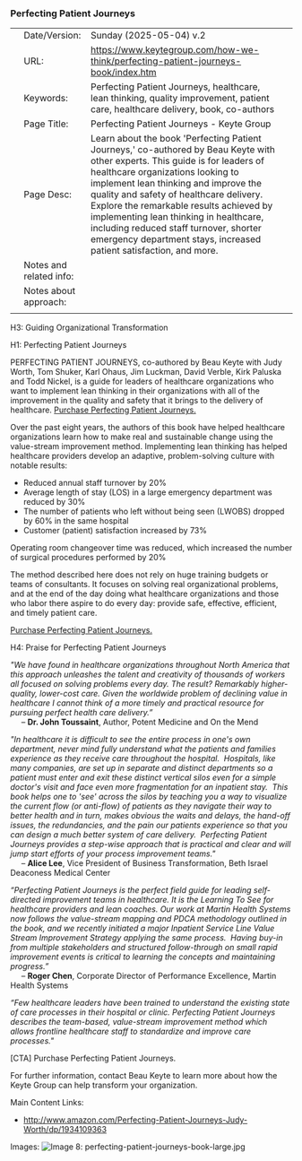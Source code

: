 ### Perfecting Patient Journeys

|     |                         |                                                                                                                                                                                                                                                                                                                                                                                                                                                            |     |
| --- | ----------------------- | ---------------------------------------------------------------------------------------------------------------------------------------------------------------------------------------------------------------------------------------------------------------------------------------------------------------------------------------------------------------------------------------------------------------------------------------------------------- | --- |
|     | Date/Version:           | Sunday (2025-05-04) v.2                                                                                                                                                                                                                                                                                                                                                                                                                                    |     |
|     | URL:                    | https://www.keytegroup.com/how-we-think/perfecting-patient-journeys-book/index.htm                                                                                                                                                                                                                                                                                                                                                                         |     |
|     | Keywords:               | Perfecting Patient Journeys, healthcare, lean thinking, quality improvement, patient care, healthcare delivery, book, co-authors                                                                                                                                                                                                                                                                                                                           |     |
|     | Page Title:             | Perfecting Patient Journeys - Keyte Group                                                                                                                                                                                                                                                                                                                                                                                                                  |     |
|     | Page Desc:              | Learn about the book 'Perfecting Patient Journeys,' co-authored by Beau Keyte with other experts. This guide is for leaders of healthcare organizations looking to implement lean thinking and improve the quality and safety of healthcare delivery. Explore the remarkable results achieved by implementing lean thinking in healthcare, including reduced staff turnover, shorter emergency department stays, increased patient satisfaction, and more. |     |
|     | Notes and related info: |                                                                                                                                                                                                                                                                                                                                                                                                                                                            |     |
|     | Notes about approach:   |                                                                                                                                                                                                                                                                                                                                                                                                                                                            |     |
|     |                         |                                                                                                                                                                                                                                                                                                                                                                                                                                                            |     |

H3: Guiding Organizational Transformation

H1: Perfecting Patient Journeys

PERFECTING PATIENT JOURNEYS, co-authored by Beau Keyte with Judy Worth, Tom Shuker, Karl Ohaus, Jim Luckman, David Verble, Kirk Paluska and Todd Nickel, is a guide for leaders of healthcare organizations who want to implement lean thinking in their organizations with all of the improvement in the quality and safety that it brings to the delivery of healthcare. [Purchase Perfecting Patient Journeys.](http://www.amazon.com/Perfecting-Patient-Journeys-Judy-Worth/dp/1934109363 "Purchase from Amazon.com")

Over the past eight years, the authors of this book have helped healthcare organizations learn how to make real and sustainable change using the value-stream improvement method. Implementing lean thinking has helped healthcare providers develop an adaptive, problem-solving culture with notable results:

- Reduced annual staff turnover by 20%
- Average length of stay (LOS) in a large emergency department was reduced by 30%
- The number of patients who left without being seen (LWOBS) dropped by 60% in the same hospital
- Customer (patient) satisfaction increased by 73%

Operating room changeover time was reduced, which increased the number of surgical procedures performed by 20%

The method described here does not rely on huge training budgets or teams of consultants. It focuses on solving real organizational problems, and at the end of the day doing what healthcare organizations and those who labor there aspire to do every day: provide safe, effective, efficient, and timely patient care.

[Purchase Perfecting Patient Journeys.](http://www.amazon.com/Perfecting-Patient-Journeys-Judy-Worth/dp/1934109363 "Purchase from Amazon.com")

H4: Praise for Perfecting Patient Journeys

_"We have found in healthcare organizations throughout North America that this approach unleashes the talent and creativity of thousands of workers all focused on solving problems every day. The result? Remarkably higher-quality, lower-cost care. Given the worldwide problem of declining value in healthcare I cannot think of a more timely and practical resource for pursuing perfect health care delivery.”_  
     – **Dr. John Toussaint**, Author, Potent Medicine and On the Mend

_"In healthcare it is difficult to see the entire process in one's own department, never mind fully understand what the patients and families experience as they receive care throughout the hospital.  Hospitals, like many companies, are set up in separate and distinct departments so a patient must enter and exit these distinct vertical silos even for a simple doctor's visit and face even more fragmentation for an inpatient stay.  This book helps one to 'see' across the silos by teaching you a way to visualize the current flow (or anti-flow) of patients as they navigate their way to better health and in turn, makes obvious the waits and delays, the hand-off issues, the redundancies, and the pain our patients experience so that you can design a much better system of care delivery.  Perfecting Patient Journeys provides a step-wise approach that is practical and clear and will jump start efforts of your process improvement teams."_  
     – **Alice Lee**, Vice President of Business Transformation, Beth Israel Deaconess Medical Center

_“Perfecting Patient Journeys is the perfect field guide for leading self-directed improvement teams in healthcare. It is the Learning To See for healthcare providers and lean coaches. Our work at Martin Health Systems now follows the value-stream mapping and PDCA methodology outlined in the book, and we recently initiated a major Inpatient Service Line Value Stream Improvement Strategy applying the same process.  Having buy-in from multiple stakeholders and structured follow-through on small rapid improvement events is critical to learning the concepts and maintaining progress.”_   
     – **Roger Chen**, Corporate Director of Performance Excellence, Martin Health Systems

_“Few healthcare leaders have been trained to understand the existing state of care processes in their hospital or clinic. Perfecting Patient Journeys describes the team-based, value-stream improvement method which allows frontline healthcare staff to standardize and improve care processes."_

[CTA] Purchase Perfecting Patient Journeys.

For further information, contact Beau Keyte to learn more about how the Keyte Group can help transform your organization.

Main Content Links:
- http://www.amazon.com/Perfecting-Patient-Journeys-Judy-Worth/dp/1934109363

Images:
![Image 8: perfecting-patient-journeys-book-large.jpg](https://www.keytegroup.com/files/6313/6663/6302/perfecting-patient-journeys-book-large.jpg)

